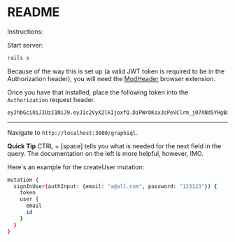 # README

Instructions:

Start server:

```bash
rails s
```

Because of the way this is set up (a valid JWT token is required to be in the Authorization header),
you will need the [ModHeader](https://mod-header.appspot.com/) browser extension.

Once you have that installed, place the following token into the `Authorization` request header.

```bash
eyJhbGciOiJIUzI1NiJ9.eyJ1c2VyX2lkIjoxfQ.DiPWrOKsx3sPeVClrm_j07XNdSYHgBa3Qctosdxax3
```

---

Navigate to `http://localhost:3000/graphiql`.

**Quick Tip** CTRL + [space] tells you what is needed for the next field in the query.
The documentation on the left is more helpful, however, IMO.

Here's an example for the createUser mutation:

```bash
mutation {
  signInUser(authInput: {email: "a@all.com", password: "123123"}) {
    token
    user {
      email
      id
    }
  }
}
```


